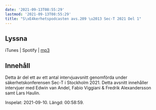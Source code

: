 ```yaml
---
date: '2021-09-13T08:55:29'
lastmod: '2021-09-13T08:55:29'
title: "S\xE4kerhetspodcasten avs.209 \u2013 Sec-T 2021 Del 1"
---
```

## Lyssna

iTunes \| Spotify \| [mp3](https://traffic.libsyn.com/secure/sakerhetspodcasten/sec-t_2021_part1.mp3)


## Innehåll

Detta är del ett av ett antal intervjuavsnitt genomförda under säkerhetskonferensen
Sec-T i Stockholm 2021. Detta avsnitt innehåller intervjuer med Edwin van Andel,
Fabio Viggiani & Fredrik Alexandersson samt Lars Haulin.

Inspelat: 2021-09-10. Längd: 00:58:59.
